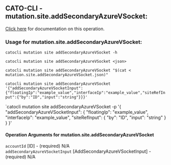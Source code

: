 
## CATO-CLI - mutation.site.addSecondaryAzureVSocket:
[Click here](https://api.catonetworks.com/documentation/#mutation-mutation.site.addSecondaryAzureVSocket) for documentation on this operation.

### Usage for mutation.site.addSecondaryAzureVSocket:

`catocli mutation site addSecondaryAzureVSocket -h`

`catocli mutation site addSecondaryAzureVSocket <json>`

`catocli mutation site addSecondaryAzureVSocket "$(cat < mutation.site.addSecondaryAzureVSocket.json)"`

`catocli mutation site addSecondaryAzureVSocket '{"addSecondaryAzureVSocketInput":{"floatingIp":"example_value","interfaceIp":"example_value","siteRefInput":{"by":"ID","input":"string"}}}'`

`catocli mutation site addSecondaryAzureVSocket -p '{
    "addSecondaryAzureVSocketInput": {
        "floatingIp": "example_value",
        "interfaceIp": "example_value",
        "siteRefInput": {
            "by": "ID",
            "input": "string"
        }
    }
}'


#### Operation Arguments for mutation.site.addSecondaryAzureVSocket ####

`accountId` [ID] - (required) N/A    
`addSecondaryAzureVSocketInput` [AddSecondaryAzureVSocketInput] - (required) N/A    
